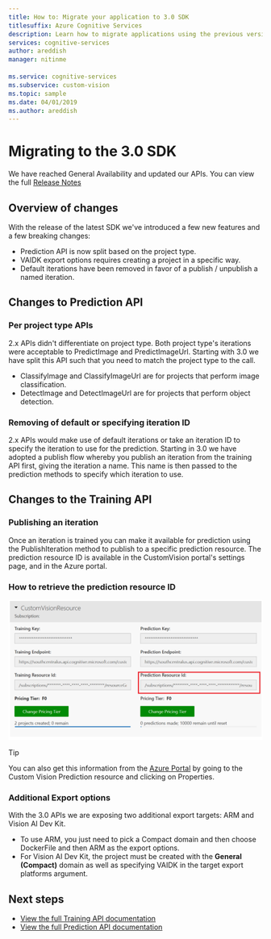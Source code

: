 ```yaml
---
title: How to: Migrate your application to 3.0 SDK
titlesuffix: Azure Cognitive Services
description: Learn how to migrate applications using the previous version of the api to the 3.0 API.
services: cognitive-services
author: areddish
manager: nitinme

ms.service: cognitive-services
ms.subservice: custom-vision
ms.topic: sample
ms.date: 04/01/2019
ms.author: areddish
---
```

# Migrating to the 3.0 SDK

We have reached General Availability and updated our APIs. You can view the full [Release Notes](release-notes.md)

## Overview of changes

With the release of the latest SDK we've introduced a few new features and a few breaking changes:
* Prediction API is now split based on the project type.
* VAIDK export options requires creating a project in a specific way.
* Default iterations have been removed in favor of a publish / unpublish a named iteration.

## Changes to Prediction API

### Per project type APIs
2.x APIs didn't differentiate on project type. Both project type's iterations were acceptable to PredictImage and PredictImageUrl. Starting with 3.0 we have split this API such that you need to match the project type to the call.
* ClassifyImage and ClassifyImageUrl are for projects that perform image classification.
* DetectImage and DetectImageUrl are for projects that perform object detection.

### Removing of default or specifying iteration ID
2.x APIs would make use of default iterations or take an iteration ID to specify the iteration to use for the prediction. Starting in 3.0 we have adopted a publish flow whereby you publish an iteration from the training API first, giving the iteration a name. This name is then passed to the prediction methods to specify which iteration to use.

## Changes to the Training API

### Publishing an iteration
Once an iteration is trained you can make it available for prediction using the PublishIteration method to publish to a specific prediction resource. The prediction resource ID is available in the CustomVision portal's settings page, and in the Azure portal.

### How to retrieve the prediction resource ID

![From the project settings.](./media/update-application-to-3.0-sdk/prediction-id.png)

> [!TIP]
> You can also get this information from the [Azure Portal](https://portal.azure.com) by going to the Custom Vision Prediction resource and clicking on Properties.

### Additional Export options

With the 3.0 APIs we are exposing two additional export targets: ARM and Vision AI Dev Kit.
* To use ARM, you just need to pick a Compact domain and then choose DockerFile and then ARM as the export options.
* For Vision AI Dev Kit, the project must be created with the __General (Compact)__ domain as well as specifying VAIDK in the target export platforms argument.

## Next steps

* [View the full Training API documentation](https://go.microsoft.com/fwlink/?linkid=865446)
* [View the full Prediction API documentation](https://go.microsoft.com/fwlink/?linkid=865445)